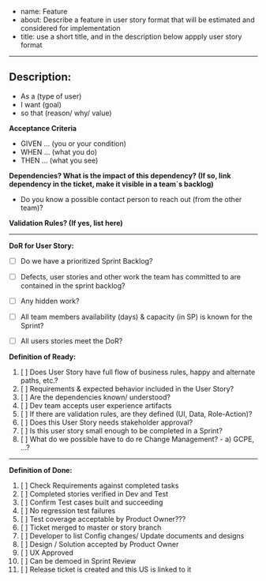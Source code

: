 * name: Feature	
* about: Describe a feature in user story format that will be estimated and considered for implementation	
* title: use a short title, and in the description below appply user story format
----

## Description:	
* As a (type of user)
* I want (goal) 
* so that (reason/ why/ value) 

**Acceptance Criteria**	
* GIVEN ... (you or your condition)
* WHEN ... (what you do) 
* THEN ... (what you see) 

**Dependencies? What is the impact of this dependency? (If so, link dependency in the ticket, make it visible in a team´s backlog)**
* Do you know a possible contact person to reach out (from the other team)?

**Validation Rules? (If yes, list here)**	

----

**DoR for User Story:**	
- [ ] Do we have a prioritized Sprint Backlog?	
- [ ] Defects, user stories and other work the team has committed to are contained in the sprint backlog?	
- [ ] Any hidden work?	
- [ ] All team members availability (days) & capacity (in SP) is known for the Sprint?	
- [ ] All users stories meet the DoR?


**Definition of Ready:**	
1. [ ] Does User Story have full flow of business rules, happy and alternate paths, etc.?
2. [ ] Requirements & expected behavior included in the User Story?
3. [ ] Are the dependencies known/ understood?
4. [ ] Dev team accepts user experience artifacts
5.	[ ] If there are validation rules, are they defined (UI, Data, Role-Action)?
6. [ ] Does this User Story needs stakeholder approval?
7.	[ ] Is this user story small enough to be completed in a Sprint?
8.	[ ] What do we possible have to do re Change Management? - a) GCPE, …?

----

**Definition of Done:**
1)	[ ] Check Requirements against completed tasks
2)	[ ] Completed stories verified in Dev and Test
3)	[ ] Confirm Test cases built and succeeding 
4)	[ ] No regression test failures
5)	[ ] Test coverage acceptable by Product Owner??? 
6)	[ ] Ticket merged to master or story branch
7)	[ ] Developer to list Config changes/ Update documents and designs
8)	[ ] Design / Solution accepted by Product Owner
9)	[ ] UX Approved
10)	[ ] Can be demoed in Sprint Review 
11)	[ ] Release ticket is created and this US is linked to it


